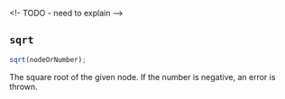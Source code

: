 <!- TODO - need to explain -->

## `sqrt`

```js
sqrt(nodeOrNumber);
```

The square root of the given node. If the number is negative, an error is thrown.
